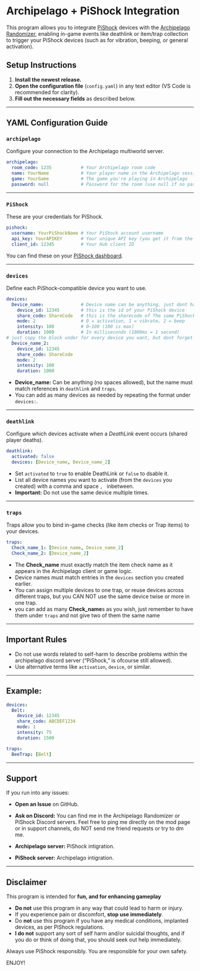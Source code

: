 # Archipelago + PiShock Integration

This program allows you to integrate [PiShock](https://pishock.com) devices with the [Archipelago Randomizer](https://archipelago.gg), enabling in-game events like deathlink or item/trap collection to trigger your PiShock devices (such as for vibration, beeping, or general activation).

## Setup Instructions

1. **Install the newest release.**
2. **Open the configuration file** (`config.yaml`) in any text editor (VS Code is recommended for clarity).
3. **Fill out the necessary fields** as described below.

---

## YAML Configuration Guide

### `archipelago`

Configure your connection to the Archipelago multiworld server.

```yaml
archipelago:
  room_code: 1235           # Your Archipelago room code
  name: YourName            # Your player name in the Archipelago session
  game: YourGame            # The game you're playing in Archipelago
  password: null            # Password for the room (use null if no password)
```

---

### `PiShock`

These are your credentials for PiShock.

```yaml
pishock:
  username: YourPiShockName # Your PiShock account username
  api_key: YourAPIKEY       # Your unique API key (you get it from the website under "Account")
  client_id: 12345          # Your Hub client ID
```

You can find these on your [PiShock dashboard](https://pishock.com/#/login).

---

### `devices`

Define each PiShock-compatible device you want to use.

```yaml
devices:
  Device_name:              # Device name can be anything, just dont have spaces
    device_id: 12345        # this is the id of your PiShock device
    share_code: ShareCode   # this is the sharecode of The same PiShock device
    mode: 2                 # 0 = activation, 1 = vibrate, 2 = beep
    intensity: 100          # 0–100 (100 is max)
    duration: 1000          # In milliseconds (1000ms = 1 second)
# just copy the block under for every device you want, but dont forget the spaces.
  Device_name_2:            
    device_id: 12345        
    share_code: ShareCode   
    mode: 2                 
    intensity: 100          
    duration: 1000          
```

* **Device_name:** Can be anything (no spaces allowed), but the name must match references in `deathlink` and `traps`.
* You can add as many devices as needed by repeating the format under `devices:`.

---

### `deathlink`

Configure which devices activate when a *DeathLink* event occurs (shared player deaths).

```yaml
deathlink:
  activated: false               
  devices: [Device_name, Device_name_2]
```

* Set `activated` to `true` to enable DeathLink or `false` to dsable it.
* List all device names you want to activate (from the `devices` you created)  with a comma and space `, ` inbetween.
* **Important:** Do not use the same device multiple times.

---

### `traps`

Traps allow you to bind in-game checks (like item checks or Trap items) to your devices.

```yaml
traps:
  Check_name_1: [Device_name, Device_name_2]
  Check_name_2: [Device_name_2]
```

* The **Check_name** must exactly match the item check name as it appears in the Archipelago client or game logic.
* Device names must match entries in the `devices` section you created earlier.
* You can assign multiple devices to one trap, or reuse devices across different traps, but you CAN NOT use the same device twise or more in one trap.
* you can add as many **Check_name**s as you wish, just remember to have them under `traps` and not give two of them the same name

---

## Important Rules

* Do not use words related to self-harm to describe problems within the archipelago discord server (“PiShock,” is ofcourse still allowed).
* Use alternative terms like `activation`, `device`, or similar.

---

## Example:

```yaml
devices:
  Belt:
    device_id: 12345
    share_code: ABCDEF1234
    mode: 1
    intensity: 75
    duration: 1500
```

```yaml
traps:
  BeeTrap: [Belt]
```

---

## Support

If you run into any issues:

* **Open an Issue** on GitHub.
* **Ask on Discord:** You can find me in the Archipelago Randomizer or PiShock Discord servers. Feel free to ping me directly on the mod page or in support channels, do NOT send me friend requests or try to dm me.

* **Archipelago server:** PiShock intigration.
* **PiShock server:** Archipelago intigration. 

---

## Disclaimer

This program is intended for **fun, and for enhancing gameplay**

* **Do not** use this program in any way that could lead to harm or injury.
* If you experience pain or discomfort, **stop use immediately**.
* Do **not** use this program if you have any medical conditions, implanted devices, as per PiShock regulations.
* **I do not**  support any sort of self harm and/or suicidal thoughts, and if you do or think of doing that, you should seek out help immediately.

Always use PiShock responsibly. You are responsible for your own safety.

ENJOY!
